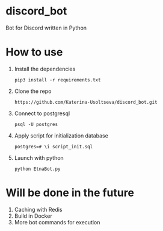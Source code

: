 # discord_bot
Bot for Discord written in Python

# How to use
1. Install the dependencies

	`pip3 install -r requirements.txt`

2. Clone the repo

	`https://github.com/Katerina-Usoltseva/discord_bot.git`

3. Connect to postgresql

	`psql -U postgres`

4. Apply script for initialization database

	`postgres=# \i script_init.sql`
	
5. Launch with python

	`python EtnaBot.py`
	
# Will be done in the future

1. Caching with Redis
2. Build in Docker
3. More bot commands for execution
